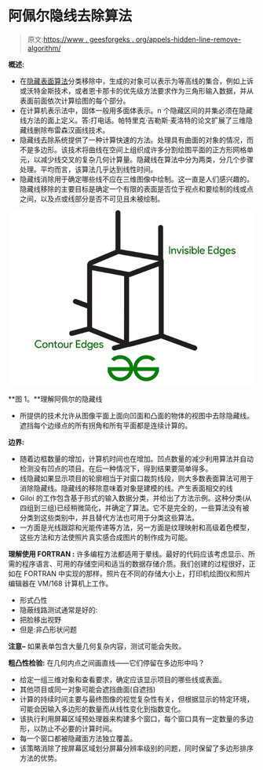 # 阿佩尔隐线去除算法

> 原文:[https://www . geesforgeks . org/appels-hidden-line-remove-algorithm/](https://www.geeksforgeeks.org/appels-hidden-line-removal-algorithm/)

**概述:**

*   在[隐藏表面算法](https://www.geeksforgeeks.org/computer-graphics-scan-line-algorithm-in-3d-hidden-surface-removal/)分类移除中，生成的对象可以表示为等高线的集合，例如上诉或沃特金斯技术，或者恩卡那卡的优先级方法要求作为三角形输入数据，并从表面前面依次计算绘图的每个部分。
*   在计算机表示法中，固体一般用多面体表示。n 个隐藏区间的并集必须在隐藏线方法的面上定义。答:打电话。帕特里克·吉勒斯·麦洛特的论文扩展了三维隐藏线删除布雷森汉画线技术。
*   隐藏线去除系统提供了一种计算快速的方法。处理具有曲面的对象的情况，而不是多边形。该技术将曲线在空间上组织成许多分割绘图平面的正方形网格单元，以减少线交叉的复杂几何计算量。隐藏线在算法中分为两类，分几个步骤处理。平均而言，该算法几乎达到线性时间。
*   隐藏线消除用于确定哪些线不应在三维图像中绘制。这一直是人们感兴趣的。隐藏线移除的主要目标是确定一个有限的表面是否位于视点和要绘制的线或点之间，以及点或线部分是否不可见且未被绘制。

![](img/81454881be1e1445ee6b196ed3dfd3ba.png)

**图 1。**理解阿佩尔的隐藏线

*   所提供的技术允许从图像平面上面向凹面和凸面的物体的视图中去除隐藏线。遮挡每个边缘点的所有拐角和所有平面都是连续计算的。

**边界:**

*   随着边框数量的增加，计算机时间也在增加。凹点数量的减少利用算法并自动检测没有凹点的项目。在后一种情况下，得到结果要简单得多。
*   线隐藏如果显示项目的轮廓相当于对窗口裁剪线段，则大多数表面算法可用于消除隐藏线。隐藏线的移除意味着对象是建模的线。产生表面相交的线
*   Giloi 的工作包含基于形式的输入数据分类，并给出了方法示例。这种分类(从四组到三组)已经稍微简化，并确定了算法。它不是完全的，一些算法没有被分类到这些类别中，并且替代方法也可用于分类这些算法。
*   一方面是光线跟踪和光能传递等方法，另一方面是纹理映射和高级着色模型，这些方法和方法使照片真实感合成图片的制作成为可能。

**理解使用 FORTRAN :**
许多编程方法都适用于晕线。最好的代码应该考虑显示、所需的程序语言、可用的存储空间和适当的数据存储介质。我们创建的过程很好，正如在 FORTRAN 中实现的那样，照片在不同的存储大小上，打印机绘图仪和照片编辑器在 VM/168 计算机上工作。

*   形式凸性
*   隐蔽线路测试通常是好的:
*   把脸移出视野
*   但是:非凸形状问题

**注意–**
如果表单包含大量几何复杂内容，测试可能会失败。

**粗凸性检验:**
在几何内点之间画直线——它们停留在多边形中吗？

*   给定一组三维对象和查看要求，确定应该显示项目的哪些线或表面。
*   其他项目或同一对象可能会遮挡曲面(自遮挡)
*   计算的持续时间主要与最终图像的视觉复杂性有关，但根据显示的特定环境，可能会因输入多边形的数量而从线性变化到指数变化。
*   该执行利用屏幕区域预处理器来构建多个窗口，每个窗口具有一定数量的多边形，以防止不必要的计算时间。
*   每一个窗口都被隐藏面方法独立覆盖。
*   该策略消除了按屏幕区域划分屏幕分辨率级别的问题，同时保留了多边形排序方法的优势。